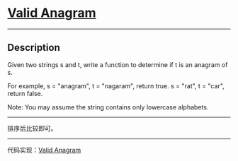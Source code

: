# [Valid Anagram](https://leetcode.com/problems/valid-anagram/)

---

## Description

Given two strings s and t, write a function to determine if t is an anagram of s.

For example,
s = "anagram", t = "nagaram", return true.
s = "rat", t = "car", return false.

Note:
You may assume the string contains only lowercase alphabets.

---

排序后比较即可。

---

代码实现：[Valid Anagram](./ValidAnagram.py)

